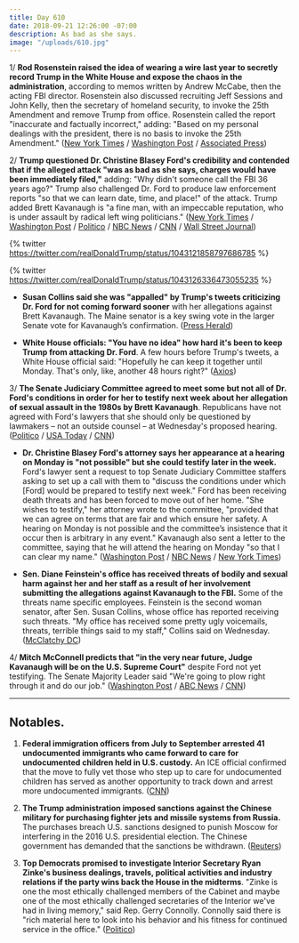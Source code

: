 ```yaml
---
title: Day 610
date: 2018-09-21 12:26:00 -07:00
description: As bad as she says.
image: "/uploads/610.jpg"
---
```


1/ **Rod Rosenstein raised the idea of wearing a wire last year to secretly record Trump in the White House and expose the chaos in the administration**, according to memos written by Andrew McCabe, then the acting FBI director. Rosenstein also discussed recruiting Jeff Sessions and John Kelly, then the secretary of homeland security, to invoke the 25th Amendment and remove Trump from office. Rosenstein called the report "inaccurate and factually incorrect," adding: "Based on my personal dealings with the president, there is no basis to invoke the 25th Amendment." ([New York Times](https://www.nytimes.com/2018/09/21/us/politics/rod-rosenstein-wear-wire-25th-amendment.html) / [Washington Post](https://www.washingtonpost.com/world/national-security/mccabe-memos-say-rosenstein-considered-secretly-recording-trump/2018/09/21/f4aa9a62-bdca-11e8-8792-78719177250f_story.html) / [Associated Press](https://apnews.com/e84a4acdb4264111804148de5a91661c/Rosenstein-denies-that-he-proposed-secretly-taping-Trump))

2/ **Trump questioned Dr. Christine Blasey Ford's credibility and contended that if the alleged attack "was as bad as she says, charges would have been immediately filed,"** adding: "Why didn't someone call the FBI 36 years ago?" Trump also challenged Dr. Ford to produce law enforcement reports "so that we can learn date, time, and place!" of the attack. Trump added Brett Kavanaugh is "a fine man, with an impeccable reputation, who is under assault by radical left wing politicians." ([New York Times](https://www.nytimes.com/2018/09/21/us/politics/trump-kavanaugh-blasey-attack.html) / [Washington Post](https://www.washingtonpost.com/politics/trump-questions-credibility-of-kavanaugh-accuser-lashes-out-at-democrats/2018/09/21/dd557fc6-bd84-11e8-b7d2-0773aa1e33da_story.html) / [Politico](https://www.politico.com/story/2018/09/20/trump-kavanaugh-allegations-fbi-833599) / [NBC News](https://www.nbcnews.com/politics/donald-trump/trump-if-alleged-kavanaugh-attack-bad-ford-claims-charges-would-n911821) / [CNN](https://www.cnn.com/2018/09/21/politics/donald-trump-brett-kavanaugh-accuser-tweets/index.html) / [Wall Street Journal](https://www.wsj.com/articles/trump-questions-kavanaugh-accusers-account-as-senators-continue-negotiations-1537537419))

{% twitter https://twitter.com/realDonaldTrump/status/1043121858797686785 %}

{% twitter https://twitter.com/realDonaldTrump/status/1043126336473055235 %}

* **Susan Collins said she was "appalled" by Trump's tweets criticizing Dr. Ford for not coming forward sooner** with her allegations against Brett Kavanaugh. The Maine senator is a key swing vote in the larger Senate vote for Kavanaugh’s confirmation. ([Press Herald](https://www.pressherald.com/2018/09/21/collins-appalled-by-trumps-tweet-criticizing-kavanaugh-accuser/))

* **White House officials: "You have no idea" how hard it's been to keep Trump from attacking Dr. Ford**. A few hours before Trump's tweets, a White House official said: "Hopefully he can keep it together until Monday. That's only, like, another 48 hours right?" ([Axios](https://www.axios.com/trump-brett-kavanaugh-accuser-christine-blasey-ford-d94ab8e3-1416-4d92-97c9-a78cdad99482.html))

3/ **The Senate Judiciary Committee agreed to meet some but not all of Dr. Ford's conditions in order for her to testify next week about her allegation of sexual assault in the 1980s by Brett Kavanaugh**. Republicans have not agreed with Ford's lawyers that she should only be questioned by lawmakers – not an outside counsel – at Wednesday's proposed hearing. ([Politico](https://www.politico.com/story/2018/09/21/trump-kavanaugh-christine-blasey-ford-charges-834664) / [USA Today](https://www.usatoday.com/story/news/politics/2018/09/21/gop-gives-counteroffer-ford-testifying-against-kavanaugh/1381399002/) / [CNN](https://www.cnn.com/2018/09/21/politics/kavanaugh-ford-senate-judiciary-hearing/index.html))

* **Dr. Christine Blasey Ford's attorney says her appearance at a hearing on Monday is "not possible" but she could testify later in the week.** Ford's lawyer sent a request to top Senate Judiciary Committee staffers asking to set up a call with them to "discuss the conditions under which \[Ford\] would be prepared to testify next week." Ford has been receiving death threats and has been forced to move out of her home. "She wishes to testify," her attorney wrote to the committee, "provided that we can agree on terms that are fair and which ensure her safety. A hearing on Monday is not possible and the committee’s insistence that it occur then is arbitrary in any event." Kavanaugh also sent a letter to the committee, saying that he will attend the hearing on Monday "so that I can clear my name." ([Washington Post](https://www.washingtonpost.com/politics/gop-vows-to-move-ahead-with-kavanaugh-vote-if-his-accuser-doesnt-testify-monday/2018/09/20/a7132ee8-bcf5-11e8-8792-78719177250f_story.html?utm_term=.58198673053d) / [NBC News](https://www.nbcnews.com/politics/congress/kavanaugh-preps-senate-testimony-assault-allegations-n911441) / [New York Times](https://www.nytimes.com/2018/09/20/us/politics/brett-kavanaugh-christine-blasey.html))

* **Sen. Diane Feinstein's office has received threats of bodily and sexual harm against her and her staff as a result of her involvement submitting the allegations against Kavanaugh to the FBI.** Some of the threats name specific employees. Feinstein is the second woman senator, after Sen. Susan Collins, whose office has reported receiving such threats. "My office has received some pretty ugly voicemails, threats, terrible things said to my staff," Collins said on Wednesday. ([McClatchy DC](https://www.mcclatchydc.com/news/politics-government/article218738630.html))

4/ **Mitch McConnell predicts that "in the very near future, Judge Kavanaugh will be on the U.S. Supreme Court"** despite Ford not yet testifying. The Senate Majority Leader said "We're going to plow right through it and do our job." ([Washington Post](https://www.washingtonpost.com/politics/2018/09/21/kavanaugh-will-be-us-supreme-court-mcconnell-just-erased-any-doubt-about-republicans-intentions-hear-ford-out/) / [ABC News](https://abcnews.go.com/Politics/accuser-testifies-mcconnell-predicts-kavanaugh-confirmed/story?id=57988460) / [CNN](https://www.cnn.com/2018/09/21/politics/mitch-mcconnell-brett-kavanaugh/index.html))

---

## Notables.

1. **Federal immigration officers from July to September arrested 41 undocumented immigrants who came forward to care for undocumented children held in U.S. custody.** An ICE official confirmed that the move to fully vet those who step up to care for undocumented children has served as another opportunity to track down and arrest more undocumented immigrants. ([CNN](https://www.cnn.com/2018/09/20/politics/ice-arrested-immigrants-sponsor-children/index.html))

2. **The Trump administration imposed sanctions against the Chinese military for purchasing fighter jets and missile systems from Russia.** The purchases breach U.S. sanctions designed to punish Moscow for interfering in the 2016 U.S. presidential election. The Chinese government has demanded that the sanctions be withdrawn. ([Reuters](https://www.reuters.com/article/us-usa-russia-sanctions/u-s-sanctions-china-for-buying-russian-fighter-jets-missiles-idUSKCN1M02TP))

3. **Top Democrats promised to investigate Interior Secretary Ryan Zinke's business dealings, travels, political activities and industry relations if the party wins back the House in the midterms**. "Zinke is one the most ethically challenged members of the Cabinet and maybe one of the most ethically challenged secretaries of the Interior we've had in living memory," said Rep. Gerry Connolly. Connolly said there is "rich material here to look into his behavior and his fitness for continued service in the office." ([Politico](https://www.politico.com/story/2018/09/21/democrats-investigate-ryan-zinke-791742))
